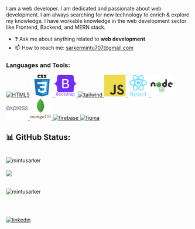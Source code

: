 <p>I am a web developer. I am dedicated and passionate about web development. I am always searching for new technology to enrich & explore my knowledge. I have workable knowledge in the web development sector like Frontend, Backend, and MERN stack.</p>
<!-- ![web developer](https://www.analyticsinsight.net/wp-content/uploads/2020/11/Artificial-Intelligence-5.jpg) -->

<!-- - 🌱 I’m currently learning Redux & Typescript  -->
- ❓ Ask me about anything related to **web development**
- 📫 How to reach me: sarkermintu707@gmail.com

<h3 align="left">Languages and Tools:</h3>
<p align="left">  
<a href="https://en.wikipedia.org/wiki/HTML5" target="_blank"><img src="https://profilinator.rishav.dev/skills-assets/html5-original-wordmark.svg" alt="HTML5" width="60" height="60" /></a>
<a href="https://www.w3schools.com/css/" target="_blank" rel="noreferrer"> <img src="https://raw.githubusercontent.com/devicons/devicon/master/icons/css3/css3-original-wordmark.svg" alt="css3" width="60" height="60"/> </a> 
<a href="https://getbootstrap.com" target="_blank" rel="noreferrer"> <img src="https://raw.githubusercontent.com/devicons/devicon/master/icons/bootstrap/bootstrap-plain-wordmark.svg" alt="bootstrap"width="60" height="60"/> </a>
<a href="https://tailwindcss.com/" target="_blank" rel="noreferrer"> <img src="https://www.vectorlogo.zone/logos/tailwindcss/tailwindcss-icon.svg" alt="tailwind" width="60" height="60"/> </a> 
<a href="https://developer.mozilla.org/en-US/docs/Web/JavaScript" target="_blank" rel="noreferrer"> <img src="https://raw.githubusercontent.com/devicons/devicon/master/icons/javascript/javascript-original.svg" alt="javascript" width="60" height="60"/> </a> 
<a href="https://reactjs.org/" target="_blank" rel="noreferrer"> <img src="https://raw.githubusercontent.com/devicons/devicon/master/icons/react/react-original-wordmark.svg" alt="react" width="60" height="60"/> </a> 
<a href="https://nodejs.org" target="_blank" rel="noreferrer"> <img src="https://raw.githubusercontent.com/devicons/devicon/master/icons/nodejs/nodejs-original-wordmark.svg" alt="nodejs" width="60" height="60"/> </a> 
<a href="https://expressjs.com/" target="_blank" rel="noreferrer"> <img src="https://raw.githubusercontent.com/devicons/devicon/master/icons/express/express-original-wordmark.svg" alt="express" width="60" height="60"/> </a> 
<a href="https://www.mongodb.com/" target="_blank" rel="noreferrer"> <img src="https://raw.githubusercontent.com/devicons/devicon/master/icons/mongodb/mongodb-original-wordmark.svg" alt="mongodb" width="60" height="60"/> </a> 
<a href="https://firebase.google.com/" target="_blank" rel="noreferrer"> <img src="https://www.vectorlogo.zone/logos/firebase/firebase-icon.svg" alt="firebase" width="60" height="60"/> </a> 
<a href="https://www.figma.com/" target="_blank" rel="noreferrer"> <img src="https://www.vectorlogo.zone/logos/figma/figma-icon.svg" alt="figma" width="50" height="50"/> </a> </p>

## 📊 GitHub Status:
<br/>
<div align="left"><img src="https://github-readme-stats.vercel.app/api/top-langs?username=mintusarker&theme=dracula&show_icons=true&locale=en&layout=compact" alt="mintusarker" /></div>

<br/>
<div align="left"><img src="https://github-readme-stats.vercel.app/api?username=mintusarker&theme=dracula&show_icons=true&count_private=true&hide_border=true" align="center" /></div>  
<br/>  
<p align="left"><img align="center" src="https://github-readme-streak-stats.herokuapp.com/?user=mintusarker&theme=dracula" alt="mintusarker" /></p>
<br/>
<!-- <div align="left">
<img src="https://komarev.com/ghpvc/?username=mintusarker&&style=flat-square" align="center" />
</div> -->

##
<div align="left">
<a href="https://www.linkedin.com/in/minto-sarker" target="_blank">
<img src=https://img.shields.io/badge/linkedin-%231E77B5.svg?&style=for-the-badge&logo=linkedin&logoColor=white alt=linkedin style="margin-bottom: 5px;" />
</a>
<!-- <a href="https://www.facebook.com/Mintu Sarker" target="_blank">
<img src=https://img.shields.io/badge/facebook-%232E87FB.svg?&style=for-the-badge&logo=facebook&logoColor=white alt=facebook style="margin-bottom: 5px;" />
</a>   -->
</div>
